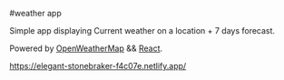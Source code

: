 #weather app

Simple app displaying Current weather on a location + 7 days forecast.

Powered by [OpenWeatherMap](https://openweathermap.org) && [React](https://reactjs.org/).

https://elegant-stonebraker-f4c07e.netlify.app/
